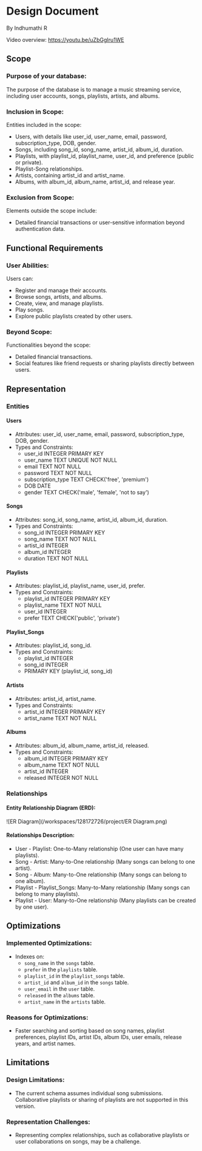 # Design Document

By Indhumathi R

Video overview: https://youtu.be/uZbGgIru1WE

## Scope

### Purpose of your database:
The purpose of the database is to manage a music streaming service, including user accounts, songs, playlists, artists, and albums.

### Inclusion in Scope:
Entities included in the scope:
- Users, with details like user_id, user_name, email, password, subscription_type, DOB, gender.
- Songs, including song_id, song_name, artist_id, album_id, duration.
- Playlists, with playlist_id, playlist_name, user_id, and preference (public or private).
- Playlist-Song relationships.
- Artists, containing artist_id and artist_name.
- Albums, with album_id, album_name, artist_id, and release year.

### Exclusion from Scope:
Elements outside the scope include:
- Detailed financial transactions or user-sensitive information beyond authentication data.

## Functional Requirements

### User Abilities:
Users can:
- Register and manage their accounts.
- Browse songs, artists, and albums.
- Create, view, and manage playlists.
- Play songs.
- Explore public playlists created by other users.

### Beyond Scope:
Functionalities beyond the scope:
- Detailed financial transactions.
- Social features like friend requests or sharing playlists directly between users.

## Representation

### Entities

#### Users
- Attributes: user_id, user_name, email, password, subscription_type, DOB, gender.
- Types and Constraints:
  - user_id INTEGER PRIMARY KEY
  - user_name TEXT UNIQUE NOT NULL
  - email TEXT NOT NULL
  - password TEXT NOT NULL
  - subscription_type TEXT CHECK('free', 'premium')
  - DOB DATE
  - gender TEXT CHECK('male', 'female', 'not to say')

#### Songs
- Attributes: song_id, song_name, artist_id, album_id, duration.
- Types and Constraints:
  - song_id INTEGER PRIMARY KEY
  - song_name TEXT NOT NULL
  - artist_id INTEGER
  - album_id INTEGER
  - duration TEXT NOT NULL

#### Playlists
- Attributes: playlist_id, playlist_name, user_id, prefer.
- Types and Constraints:
  - playlist_id INTEGER PRIMARY KEY
  - playlist_name TEXT NOT NULL
  - user_id INTEGER
  - prefer TEXT CHECK('public', 'private')

#### Playlist_Songs
- Attributes: playlist_id, song_id.
- Types and Constraints:
  - playlist_id INTEGER
  - song_id INTEGER
  - PRIMARY KEY (playlist_id, song_id)

#### Artists
- Attributes: artist_id, artist_name.
- Types and Constraints:
  - artist_id INTEGER PRIMARY KEY
  - artist_name TEXT NOT NULL

#### Albums
- Attributes: album_id, album_name, artist_id, released.
- Types and Constraints:
  - album_id INTEGER PRIMARY KEY
  - album_name TEXT NOT NULL
  - artist_id INTEGER
  - released INTEGER NOT NULL

### Relationships

#### Entity Relationship Diagram (ERD):

![ER Diagram](/workspaces/128172726/project/ER Diagram.png)



#### Relationships Description:
- User - Playlist: One-to-Many relationship (One user can have many playlists).
- Song - Artist: Many-to-One relationship (Many songs can belong to one artist).
- Song - Album: Many-to-One relationship (Many songs can belong to one album).
- Playlist - Playlist_Songs: Many-to-Many relationship (Many songs can belong to many playlists).
- Playlist - User: Many-to-One relationship (Many playlists can be created by one user).


## Optimizations

### Implemented Optimizations:
- Indexes on:
  - `song_name` in the `songs` table.
  - `prefer` in the `playlists` table.
  - `playlist_id` in the `playlist_songs` table.
  - `artist_id` and `album_id` in the `songs` table.
  - `user_email` in the `user` table.
  - `released` in the `albums` table.
  - `artist_name` in the `artists` table.

### Reasons for Optimizations:
- Faster searching and sorting based on song names, playlist preferences, playlist IDs, artist IDs, album IDs, user emails, release years, and artist names.

## Limitations

### Design Limitations:
- The current schema assumes individual song submissions. Collaborative playlists or sharing of playlists are not supported in this version.

### Representation Challenges:
- Representing complex relationships, such as collaborative playlists or user collaborations on songs, may be a challenge.



